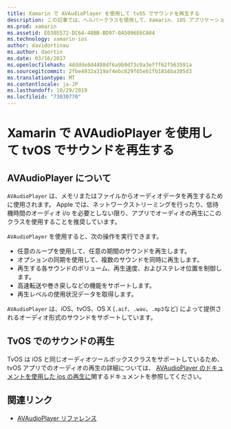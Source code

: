```yaml
---
title: Xamarin で AVAudioPlayer を使用して tvOS でサウンドを再生する
description: この記事では、ヘルパークラスを使用して、Xamarin. iOS アプリケーションで AVAudioPlayer を使用してサウンドの再生を制御する方法について説明します。
ms.prod: xamarin
ms.assetid: E0305572-DC64-48BB-BD97-0A5096E6CA04
ms.technology: xamarin-ios
author: davidortinau
ms.author: daortin
ms.date: 03/16/2017
ms.openlocfilehash: 4dddde8d4408df6a9b9d73c0a3efff62f563591a
ms.sourcegitcommit: 2fbe4932a319af4ebc829f65eb1fb1816ba305d3
ms.translationtype: MT
ms.contentlocale: ja-JP
ms.lasthandoff: 10/29/2019
ms.locfileid: "73030770"
---
```

# <a name="playing-sound-in-tvos-with-avaudioplayer-in-xamarin"></a>Xamarin で AVAudioPlayer を使用して tvOS でサウンドを再生する

## <a name="about-the-avaudioplayer"></a>AVAudioPlayer について

`AVAudioPlayer` は、メモリまたはファイルからオーディオデータを再生するために使用されます。 Apple では、ネットワークストリーミングを行ったり、低待機時間のオーディオ i/o を必要としない限り、アプリでオーディオの再生にこのクラスを使用することを推奨しています。

`AVAudioPlayer` を使用すると、次の操作を実行できます。

- 任意のループを使用して、任意の期間のサウンドを再生します。
- オプションの同期を使用して、複数のサウンドを同時に再生します。
- 再生する各サウンドのボリューム、再生速度、およびステレオ位置を制御します。
- 高速転送や巻き戻しなどの機能をサポートします。
- 再生レベルの使用状況データを取得します。

`AVAudioPlayer` は、iOS、tvOS、OS X (`.aif`、`.wav`、`.mp3`など) によって提供されるオーディオ形式のサウンドをサポートしています。

## <a name="playing-sounds-in-tvos"></a>TvOS でのサウンドの再生

TvOS は iOS と同じオーディオツールボックスクラスをサポートしているため、tvOS アプリでのオーディオの再生の詳細については、 [AVAudioPlayer のドキュメントを使用した ios の再生に](https://github.com/xamarin/recipes/tree/master/Recipes/ios/media/sound/avaudioplayer)関するドキュメントを参照してください。

## <a name="related-links"></a>関連リンク

- [AVAudioPlayer リファレンス](https://developer.apple.com/library/ios/documentation/AVFoundation/Reference/AVAudioPlayerClassReference/)
